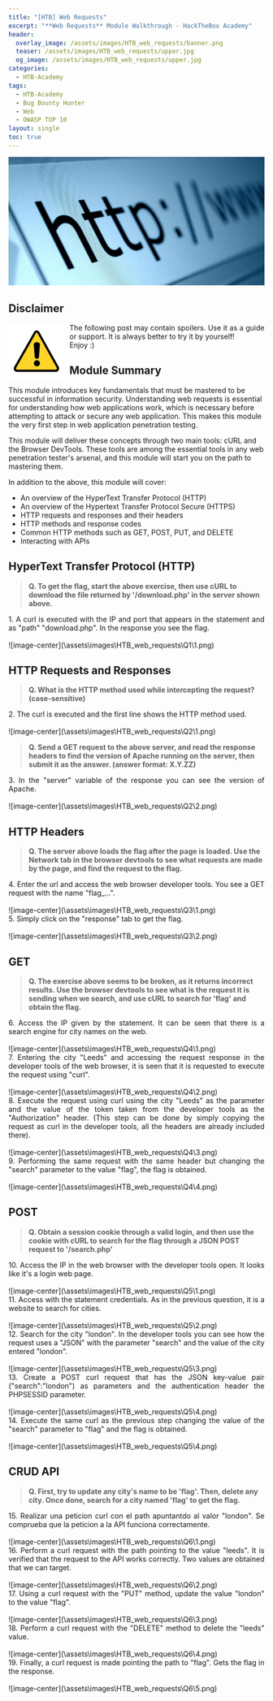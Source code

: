 ```yaml
---
title: "[HTB] Web Requests"
excerpt: "**Web Requests** Module Walkthrough - HackTheBox Academy"
header:
  overlay_image: /assets/images/HTB_web_requests/banner.png
  teaser: /assets/images/HTB_web_requests/upper.jpg
  og_image: /assets/images/HTB_web_requests/upper.jpg
categories:
  - HTB-Academy
tags:
  - HTB-Academy
  - Bug Bounty Hunter
  - Web
  - OWASP TOP 10
layout: single
toc: true
---
```

![image-center](\assets\images\HTB_web_requests\upper.jpg)

## Disclaimer
<img style="float: left; padding-right:10px" src="\assets\images\disclaimer.png" width="110" height="110">

<div style="text-align: justify">The following post may contain spoilers. Use it as a guide or support. It is always better to try it by yourself!</div>
<div style="text-align: justify">Enjoy :)</div>

## Module Summary

This module introduces key fundamentals that must be mastered to be successful in information security. Understanding web requests is essential for understanding how web applications work, which is necessary before attempting to attack or secure any web application. This makes this module the very first step in web application penetration testing.

This module will deliver these concepts through two main tools: cURL and the Browser DevTools. These tools are among the essential tools in any web penetration tester's arsenal, and this module will start you on the path to mastering them.

In addition to the above, this module will cover:

  - An overview of the HyperText Transfer Protocol (HTTP)
  - An overview of the Hypertext Transfer Protocol Secure (HTTPS)
  - HTTP requests and responses and their headers
  - HTTP methods and response codes
  - Common HTTP methods such as GET, POST, PUT, and DELETE
  - Interacting with APIs

## HyperText Transfer Protocol (HTTP)

>**Q. To get the flag, start the above exercise, then use cURL to download the file returned by '/download.php' in the server shown above.**

<div style="text-align: justify">1. A curl is executed with the IP and port that appears in the statement and as "path" "download.php". In the response you see the flag.</div><br>
![image-center](\assets\images\HTB_web_requests\Q1\1.png)

## HTTP Requests and Responses

>**Q. What is the HTTP method used while intercepting the request? (case-sensitive)**

<div style="text-align: justify">2. The curl is executed and the first line shows the HTTP method used.</div><br>
![image-center](\assets\images\HTB_web_requests\Q2\1.png)


>**Q. Send a GET request to the above server, and read the response headers to find the version of Apache running on the server, then submit it as the answer. (answer format: X.Y.ZZ)**

<div style="text-align: justify">3. In the "server" variable of the response you can see the version of Apache.</div><br>
![image-center](\assets\images\HTB_web_requests\Q2\2.png)

## HTTP Headers

>**Q. The server above loads the flag after the page is loaded. Use the Network tab in the browser devtools to see what requests are made by the page, and find the request to the flag.**

<div style="text-align: justify">4. Enter the url and access the web browser developer tools. You see a GET request with the name "flag_...".</div><br>
![image-center](\assets\images\HTB_web_requests\Q3\1.png)

<div style="text-align: justify">5. Simply click on the "response" tab to get the flag.</div><br>
![image-center](\assets\images\HTB_web_requests\Q3\2.png)

## GET

>**Q. The exercise above seems to be broken, as it returns incorrect results. Use the browser devtools to see what is the request it is sending when we search, and use cURL to search for 'flag' and obtain the flag.**

<div style="text-align: justify">6. Access the IP given by the statement. It can be seen that there is a search engine for city names on the web.</div><br>
![image-center](\assets\images\HTB_web_requests\Q4\1.png)


<div style="text-align: justify">7. Entering the city "Leeds" and accessing the request response in the developer tools of the web browser, it is seen that it is requested to execute the request using "curl".</div><br>
![image-center](\assets\images\HTB_web_requests\Q4\2.png)


<div style="text-align: justify">8. Execute the request using curl using the city "Leeds" as the parameter and the value of the token taken from the developer tools as the "Authorization" header. (This step can be done by simply copying the request as curl in the developer tools, all the headers are already included there).</div><br>
![image-center](\assets\images\HTB_web_requests\Q4\3.png)


<div style="text-align: justify">9. Performing the same request with the same header but changing the "search" parameter to the value "flag", the flag is obtained.</div><br>
![image-center](\assets\images\HTB_web_requests\Q4\4.png)

## POST

>**Q. Obtain a session cookie through a valid login, and then use the cookie with cURL to search for the flag through a JSON POST request to '/search.php'**

<div style="text-align: justify">10. Access the IP in the web browser with the developer tools open. It looks like it's a login web page.</div><br>
![image-center](\assets\images\HTB_web_requests\Q5\1.png)

<div style="text-align: justify">11. Access with the statement credentials. As in the previous question, it is a website to search for cities.</div><br>
![image-center](\assets\images\HTB_web_requests\Q5\2.png)

<div style="text-align: justify">12. Search for the city "london". In the developer tools you can see how the request uses a "JSON" with the parameter "search" and the value of the city entered "london".</div><br>
![image-center](\assets\images\HTB_web_requests\Q5\3.png)

<div style="text-align: justify">13. Create a POST curl request that has the JSON key-value pair ("search":"london") as parameters and the authentication header the PHPSESSID parameter.</div><br>
![image-center](\assets\images\HTB_web_requests\Q5\4.png)

<div style="text-align: justify">14. Execute the same curl as the previous step changing the value of the "search" parameter to "flag" and the flag is obtained.</div><br>
![image-center](\assets\images\HTB_web_requests\Q5\4.png)

## CRUD API

>**Q. First, try to update any city's name to be 'flag'. Then, delete any city. Once done, search for a city named 'flag' to get the flag.**

<div style="text-align: justify">15. Realizar una peticion curl con el path apuntantdo al valor "london". Se comprueba que la peticion a la API funciona correctamente.</div><br>
![image-center](\assets\images\HTB_web_requests\Q6\1.png)

<div style="text-align: justify">16. Perform a curl request with the path pointing to the value "leeds". It is verified that the request to the API works correctly. Two values are obtained that we can target.</div><br>
![image-center](\assets\images\HTB_web_requests\Q6\2.png)

<div style="text-align: justify">17. Using a curl request with the "PUT" method, update the value "london" to the value "flag".</div><br>
![image-center](\assets\images\HTB_web_requests\Q6\3.png)

<div style="text-align: justify">18. Perform a curl request with the "DELETE" method to delete the "leeds" value.</div><br>
![image-center](\assets\images\HTB_web_requests\Q6\4.png)

<div style="text-align: justify">19. Finally, a curl request is made pointing the path to "flag". Gets the flag in the response.</div><br>
![image-center](\assets\images\HTB_web_requests\Q6\5.png)